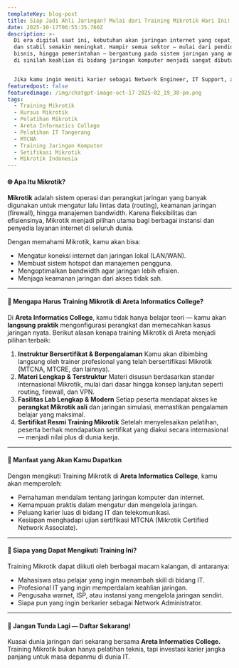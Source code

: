 ```yaml
---
templateKey: blog-post
title: Siap Jadi Ahli Jaringan? Mulai dari Training Mikrotik Hari Ini!
date: 2025-10-17T06:55:35.760Z
description: >-
  Di era digital saat ini, kebutuhan akan jaringan internet yang cepat, aman,
  dan stabil semakin meningkat. Hampir semua sektor — mulai dari pendidikan,
  bisnis, hingga pemerintahan — bergantung pada sistem jaringan yang andal. Nah,
  di sinilah keahlian di bidang jaringan komputer menjadi sangat dibutuhkan.


  Jika kamu ingin meniti karier sebagai Network Engineer, IT Support, atau Administrator Jaringan, langkah awal terbaiknya adalah dengan mengikuti Training Mikrotik di Areta Informatics College.
featuredpost: false
featuredimage: /img/chatgpt-image-oct-17-2025-02_19_38-pm.png
tags:
  - Training Mikrotik
  - Kursus Mikrotik
  - Pelatihan Mikrotik
  - Areta Informatics College
  - Pelatihan IT Tangerang
  - MTCNA
  - Training Jaringan Komputer
  - Setifikasi Mikrotik
  - Mikrotik Indonesia
---
```

#### 🌐 Apa Itu Mikrotik?

**Mikrotik** adalah sistem operasi dan perangkat jaringan yang banyak digunakan untuk mengatur lalu lintas data (routing), keamanan jaringan (firewall), hingga manajemen bandwidth. Karena fleksibilitas dan efisiensinya, Mikrotik menjadi pilihan utama bagi berbagai instansi dan penyedia layanan internet di seluruh dunia.

Dengan memahami Mikrotik, kamu akan bisa:

* Mengatur koneksi internet dan jaringan lokal (LAN/WAN).
* Membuat sistem hotspot dan manajemen pengguna.
* Mengoptimalkan bandwidth agar jaringan lebih efisien.
* Menjaga keamanan jaringan dari akses tidak sah.

---

#### 🎯 Mengapa Harus Training Mikrotik di Areta Informatics College?

Di **Areta Informatics College**, kamu tidak hanya belajar teori — kamu akan **langsung praktik** mengonfigurasi perangkat dan memecahkan kasus jaringan nyata.
Berikut alasan kenapa training Mikrotik di Areta menjadi pilihan terbaik:

1. **Instruktur Bersertifikat & Berpengalaman**
   Kamu akan dibimbing langsung oleh trainer profesional yang telah bersertifikasi Mikrotik (MTCNA, MTCRE, dan lainnya).
2. **Materi Lengkap & Terstruktur**
   Materi disusun berdasarkan standar internasional Mikrotik, mulai dari dasar hingga konsep lanjutan seperti routing, firewall, dan VPN.
3. **Fasilitas Lab Lengkap & Modern**
   Setiap peserta mendapat akses ke **perangkat Mikrotik asli** dan jaringan simulasi, memastikan pengalaman belajar yang maksimal.
4. **Sertifikat Resmi Training Mikrotik**
   Setelah menyelesaikan pelatihan, peserta berhak mendapatkan sertifikat yang diakui secara internasional — menjadi nilai plus di dunia kerja.

--- 

#### 🚀 Manfaat yang Akan Kamu Dapatkan

Dengan mengikuti Training Mikrotik di **Areta Informatics College**, kamu akan memperoleh:

* Pemahaman mendalam tentang jaringan komputer dan internet.
* Kemampuan praktis dalam mengatur dan mengelola jaringan.
* Peluang karier luas di bidang IT dan telekomunikasi.
* Kesiapan menghadapi ujian sertifikasi MTCNA (Mikrotik Certified Network Associate).

--- 

#### 💼 Siapa yang Dapat Mengikuti Training Ini?

Training Mikrotik dapat diikuti oleh berbagai macam kalangan, di antaranya:

* Mahasiswa atau pelajar yang ingin menambah skill di bidang IT.
* Profesional IT yang ingin memperdalam keahlian jaringan.
* Pengusaha warnet, ISP, atau instansi yang mengelola jaringan sendiri.
* Siapa pun yang ingin berkarier sebagai Network Administrator.

---

#### 📅 Jangan Tunda Lagi — Daftar Sekarang!

Kuasai dunia jaringan dari sekarang bersama **Areta Informatics College.**
Training Mikrotik bukan hanya pelatihan teknis, tapi investasi karier jangka panjang untuk masa depanmu di dunia IT.